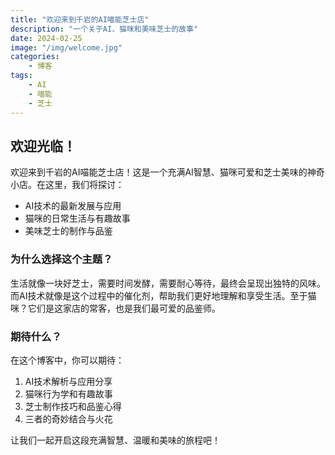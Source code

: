 ```yaml
---
title: "欢迎来到千岩的AI喵能芝士店"
description: "一个关于AI、猫咪和美味芝士的故事"
date: 2024-02-25
image: "/img/welcome.jpg"
categories:
    - 博客
tags:
    - AI
    - 喵能
    - 芝士
---
```


## 欢迎光临！

欢迎来到千岩的AI喵能芝士店！这是一个充满AI智慧、猫咪可爱和芝士美味的神奇小店。在这里，我们将探讨：

- AI技术的最新发展与应用
- 猫咪的日常生活与有趣故事
- 美味芝士的制作与品鉴

### 为什么选择这个主题？

生活就像一块好芝士，需要时间发酵，需要耐心等待，最终会呈现出独特的风味。而AI技术就像是这个过程中的催化剂，帮助我们更好地理解和享受生活。至于猫咪？它们是这家店的常客，也是我们最可爱的品鉴师。

### 期待什么？

在这个博客中，你可以期待：

1. AI技术解析与应用分享
2. 猫咪行为学和有趣故事
3. 芝士制作技巧和品鉴心得
4. 三者的奇妙结合与火花

让我们一起开启这段充满智慧、温暖和美味的旅程吧！ 